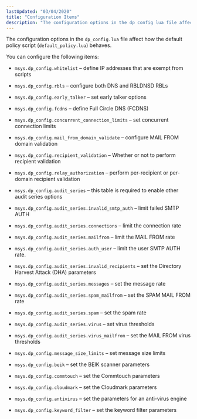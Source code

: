 ```yaml
---
lastUpdated: "03/04/2020"
title: "Configuration Items"
description: "The configuration options in the dp config lua file affect how the default policy script default policy lua behaves You can configure the following items msys dp config whitelist define IP addresses that are exempt from scripts msys dp config rbls configure both DNS and RBLDNSD RB Ls msys dp..."
---
```


The configuration options in the `dp_config.lua` file affect how the default policy script (`default_policy.lua`) behaves.

You can configure the following items:

*   `msys.dp_config.whitelist` – define IP addresses that are exempt from scripts

*   `msys.dp_config.rbls` – configure both DNS and RBLDNSD RBLs

*   `msys.dp_config.early_talker` – set early talker options

*   `msys.dp_config.fcdns` – define Full Circle DNS (FCDNS)

*   `msys.dp_config.concurrent_connection_limits` – set concurrent connection limits

*   `msys.dp_config.mail_from_domain_validate` – configure MAIL FROM domain validation

*   `msys.dp_config.recipient_validation` – Whether or not to perform recipient validation

*   `msys.dp_config.relay_authorization` – perform per-recipient or per-domain recipient validation

*   `msys.dp_config.audit_series` – this table is required to enable other audit series options

*   `msys.dp_config.audit_series.invalid_smtp_auth` – limit failed SMTP AUTH

*   `msys.dp_config.audit_series.connections` – limit the connection rate

*   `msys.dp_config.audit_series.mailfrom` – limit the MAIL FROM rate

*   `msys.dp_config.audit_series.auth_user` – limit the user SMTP AUTH rate.

*   `msys.dp_config.audit_series.invalid_recipients` – set the Directory Harvest Attack (DHA) parameters

*   `msys.dp_config.audit_series.messages` – set the message rate

*   `msys.dp_config.audit_series.spam_mailfrom` – set the SPAM MAIL FROM rate

*   `msys.dp_config.audit_series.spam` – set the spam rate

*   `msys.dp_config.audit_series.virus` – set virus thresholds

*   `msys.dp_config.audit_series.virus_mailfrom` – set the MAIL FROM virus thresholds

*   `msys.dp_config.message_size_limits` – set message size limits

*   `msys.dp_config.beik` – set the BEIK scanner parameters

*   `msys.dp_config.commtouch` – set the Commtouch parameters

*   `msys.dp_config.cloudmark` – set the Cloudmark parameters

*   `msys.dp_config.antivirus` – set the parameters for an anti-virus engine

*   `msys.dp_config.keyword_filter` – set the keyword filter parameters